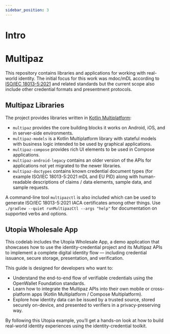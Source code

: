 ```yaml
---
sidebar_position: 3
---
```


# Intro


# Multipaz

This repository contains libraries and applications for working with real-world
identity. The initial focus for this work was mdoc/mDL according to [ISO/IEC 18013-5:2021](https://www.iso.org/standard/69084.html)
and related standards but the current scope also include other credential formats and
presentment protocols.

## Multipaz Libraries

The project provides libraries written in [Kotlin Multiplatform](https://kotlinlang.org/docs/multiplatform.html):

- `multipaz` provides the core building blocks it works on Android,
  iOS, and in server-side environments. 
- `multipaz-models` is a Kotlin Multiplatform library with stateful models
  with business logic intended to be used by graphical applications.
- `multipaz-compose` provides rich UI elements to be used in Compose
  applications.
- `multipaz-android-legacy` contains an older version of the APIs for
  applications not yet migrated to the newer libraries. 
- `multipaz-doctypes` contains known credential document types (for example
  ISO/IEC 18013-5:2021 mDL and EU PID) along with human-readable descriptions
  of claims / data elements, sample data, and sample requests.

A command-line tool `multipazctl` is also included which can be used to generate
ISO/IEC 18013-5:2021 IACA certificates among other things. Use
`./gradlew --quiet runMultipazCtl --args "help"` for documentation on supported
verbs and options.


## Utopia Wholesale App 

This codelab includes the Utopia Wholesale App, a demo application that showcases how to use the identity-credential project and its Multipaz APIs to implement a complete digital identity flow — including credential issuance, secure storage, presentation, and verification.

This guide is designed for developers who want to:
- Understand the end-to-end flow of verifiable credentials using the OpenWallet Foundation standards.
- Learn how to integrate the Multipaz APIs into their own mobile or cross-platform apps (Kotlin Multiplatform / Compose Multiplatform).
- Explore how identity data can be issued by a trusted source, stored securely on-device, and presented to verifiers in a privacy-preserving way.

By following this Utopia example, you’ll get a hands-on look at how to build real-world identity experiences using the identity-credential toolkit.
